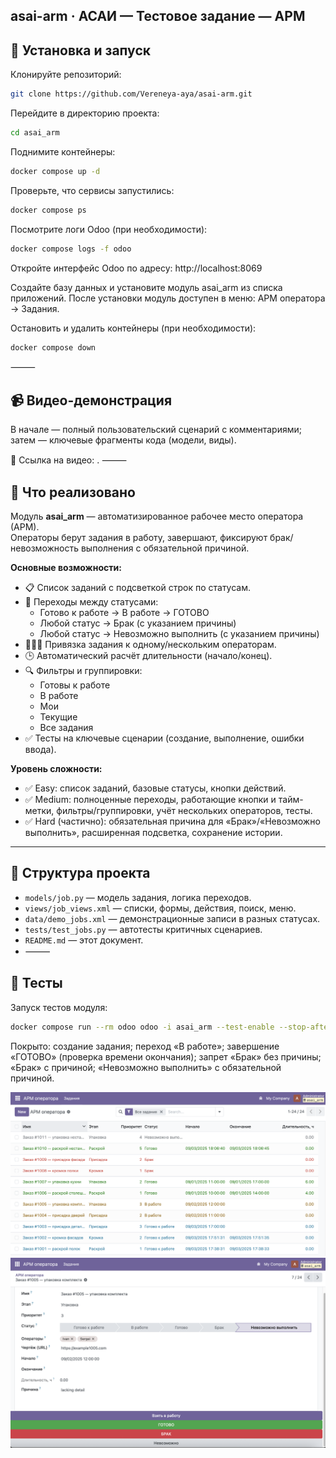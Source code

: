## asai-arm · АСАИ — Тестовое задание — АРМ

## 🚀 Установка и запуск

Клонируйте репозиторий:
```bash
git clone https://github.com/Vereneya-aya/asai-arm.git
```
Перейдите в директорию проекта:
```bash
cd asai_arm
```
Поднимите контейнеры:
```bash
docker compose up -d
```
Проверьте, что сервисы запустились:
```bash
docker compose ps
```
Посмотрите логи Odoo (при необходимости):
```bash
docker compose logs -f odoo
```
Откройте интерфейс Odoo по адресу:
http://localhost:8069

Создайте базу данных и установите модуль asai_arm из списка приложений.
После установки модуль доступен в меню: АРМ оператора → Задания.

Остановить и удалить контейнеры (при необходимости):
```bash
docker compose down
```
⸻
## 📹 Видео-демонстрация
В начале — полный пользовательский сценарий с комментариями; затем — ключевые фрагменты кода (модели, виды).

🔗 Ссылка на видео: .
⸻

## 📝 Что реализовано

Модуль **asai_arm** — автоматизированное рабочее место оператора (АРМ).  
Операторы берут задания в работу, завершают, фиксируют брак/невозможность выполнения с обязательной причиной.

**Основные возможности:**
- 📋 Список заданий с подсветкой строк по статусам.
- 🔄 Переходы между статусами:
  - Готово к работе → В работе → ГОТОВО
  - Любой статус → Брак (с указанием причины)
  - Любой статус → Невозможно выполнить (с указанием причины)
- 🧑‍🤝‍🧑 Привязка задания к одному/нескольким операторам.
- 🕒 Автоматический расчёт длительности (начало/конец).
- 🔍 Фильтры и группировки:
  - Готовы к работе
  - В работе
  - Мои
  - Текущие
  - Все задания
- ✅ Тесты на ключевые сценарии (создание, выполнение, ошибки ввода).

**Уровень сложности:**
- ✅ Easy: список заданий, базовые статусы, кнопки действий.
- ✅ Medium: полноценные переходы, работающие кнопки и тайм-метки, фильтры/группировки, учёт нескольких операторов, тесты.
- ✅ Hard (частично): обязательная причина для «Брак»/«Невозможно выполнить», расширенная подсветка, сохранение истории.

---

## 📂 Структура проекта

- `models/job.py` — модель задания, логика переходов.
- `views/job_views.xml` — списки, формы, действия, поиск, меню.
- `data/demo_jobs.xml` — демонстрационные записи в разных статусах.
- `tests/test_jobs.py` — автотесты критичных сценариев.
- `README.md` — этот документ.
- ⸻

## 🧪 Тесты

Запуск тестов модуля:
```bash
docker compose run --rm odoo odoo -i asai_arm --test-enable --stop-after-init
```
Покрыто: создание задания; переход «В работе»; завершение «ГОТОВО» (проверка времени окончания); запрет «Брак» без причины; «Брак» с причиной; «Невозможно выполнить» с обязательной причиной.

![Demo_tasks_main](docs/images/tasks_main.png)
![Demo_task_details](docs/images/task_details.png)